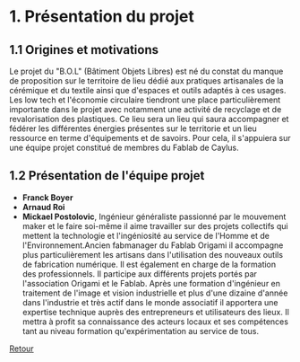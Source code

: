 # 1. Présentation du projet  

## 1.1 Origines et motivations

Le projet du "B.O.L" (Bâtiment Objets Libres) est né du constat du manque de proposition sur le territoire de lieu dédié aux pratiques artisanales de la cérémique et du textile ainsi que d'espaces et outils adaptés à ces usages. Les low tech et l'économie circulaire tiendront une place particulièrement importante dans le projet avec notamment une activité de recyclage et de revalorisation des plastiques. Ce lieu sera un lieu qui saura accompagner et fédérer les différentes énergies présentes sur le territorie et un lieu ressource en terme d'équipements et de savoirs.
Pour cela, il s'appuiera sur une équipe projet constitué de membres du Fablab de Caylus.


## 1.2 Présentation de l'équipe projet  

* **Franck Boyer**
* **Arnaud Roi**
* **Mickael Postolovic**, Ingénieur généraliste passionné par le mouvement maker et le faire soi-même il aime travailler sur des projets collectifs qui mettent la technologie et l'ingéniosité au service de l'Homme et de l'Environnement.Ancien fabmanager du Fablab Origami il accompagne plus particulièrement les artisans dans l'utilisation des nouveaux outils de fabrication numérique. Il est également en charge de la formation des professionnels. Il participe aux différents projets portés par l'association Origami et le Fablab. Après une formation d'ingénieur en traitement de l'image et vision industrielle et plus d'une dizaine d'année dans l'industrie et très actif dans le monde associatif il apportera une expertise technique auprès des entrepreneurs et utilisateurs des lieux. Il mettra à profit sa connaissance des acteurs locaux et ses compétences tant au niveau formation qu'expérimentation au service de tous.

[Retour](README.md)
